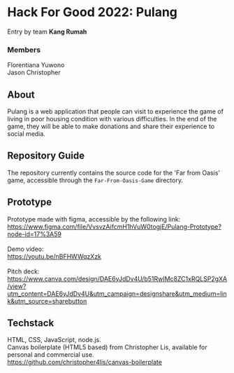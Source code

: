 # Hack For Good 2022: Pulang
Entry by team **Kang Rumah**

### Members
Florentiana Yuwono  <br>
Jason Christopher    

## About
Pulang is a web application that people can visit to experience the game of living in poor housing condition with various difficulties. In the end of the game, they will be able to make donations and share their experience to social media.

## Repository Guide
The repository currently contains the source code for the 'Far from Oasis' game, accessible through the `Far-From-Oasis-Game` directory.

## Prototype
Prototype made with figma, accessible by the following link: <br>
https://www.figma.com/file/VvsvzAifcmH1hVuW0togjE/Pulang-Prototype?node-id=17%3A59
<br>
<br>
Demo video: <br>
https://youtu.be/nBFHWWqzXzk
<br>
<br>
Pitch deck: <br>
https://www.canva.com/design/DAE6yJdDv4U/b51RwIMc8ZC1xRQLSP2gXA/view?utm_content=DAE6yJdDv4U&utm_campaign=designshare&utm_medium=link&utm_source=sharebutton

## Techstack
HTML, CSS, JavaScript, node.js. <br>
Canvas boilerplate (HTML5 based) from Christopher Lis, available for personal and commercial use. <br> https://github.com/christopher4lis/canvas-boilerplate
